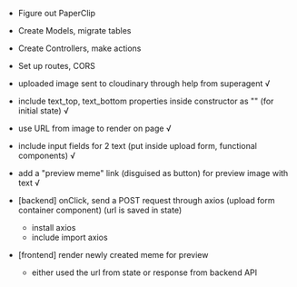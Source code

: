 - Figure out PaperClip
- Create Models, migrate tables
- Create Controllers, make actions
- Set up routes, CORS

- uploaded image sent to cloudinary through help from superagent √
- include text_top, text_bottom properties inside constructor as "" (for initial state) √
- use URL from image to render on page √
- include input fields for 2 text (put inside upload form, functional components) √
- add a "preview meme" link (disguised as button) for preview image with text √
- [backend] onClick, send a POST request through axios (upload form container component)
  (url is saved in state)
  - install axios
  - include import axios
- [frontend] render newly created meme for preview
  - either used the url from state or response from backend API
